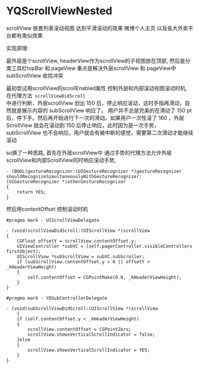 # YQScrollViewNested
scrollView 嵌套列表滚动视图 达到平滑滚动的效果 微博个人主页 以及各大外卖平台都有类似效果

实现原理:

最外层是个scrollView, headerView作为scrollView的子视图放在顶部, 然后是分类工具栏topBar 和 pageView
重点是解决外层scrollView 和 pageView中subScrollView 收拾冲突

最初尝试用scrollView的scrollEnabled属性 控制外层和内部滚动视图滚动时机, 在代理方法<code> scrollViewDidScroll </code>中进行判断，外层scrollView 划出 150 后，停止响应滚动，这时手指再滑动，自然就是展示内容的 subScrollView 响应了。 用户并不总是完美的在滑动了 150 pt后，停下手。然后再开始进行下一次的滑动。如果用户一次性滚了 160 ，外层ScrollView 就会在滚动到 150 后停止响应，此时因为是一次手势， subScrollView 也不会响应。用户就会有被中断的感觉，需要第二次滑动才能继续滚动

so换了一种思路, 首先在外层scrollView中 通过手势的代理方法允许外层scrollView和内部ScrollView同时响应滚动手势,
```
- (BOOL)gestureRecognizer:(UIGestureRecognizer *)gestureRecognizer shouldRecognizeSimultaneouslyWithGestureRecognizer:(UIGestureRecognizer *)otherGestureRecognizer
{
    return YES;
}
```
然后用contentOffset 控制滚动时机
```
#pragma mark - UIScrollViewDelegate

- (void)scrollViewDidScroll:(UIScrollView *)scrollView
{
    CGFloat offsetY = scrollView.contentOffset.y;
    UIViewController *subVC = [self.pagerController.visibleControllers firstObject];
    UIScrollView *subScrollView = subVC.subScroller;
    if (subScrollView.contentOffset.y > 0 || offsetY > _kHeaderViewHeight) 
    {
        self.contentOffset = CGPointMake(0.0, _kHeaderViewHeight);
    }
}

#pragma mark - YQSubControllerDelegate

- (void)subScrollViewDidScroll:(UIScrollView *)scrollView
    {
    if (self.contentOffset.y < _kHeaderViewHeight)
    {
        scrollView.contentOffset = CGPointZero;
        scrollView.showsVerticalScrollIndicator = false;
    }else
    {
        scrollView.showsVerticalScrollIndicator = YES;
    }
}
```

















